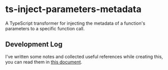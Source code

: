 # ts-inject-parameters-metadata

A TypeScript transformer for injecting the metadata of a function's parameters to a specific function call.

## Development Log

I've written some notes and collected useful references while creating this, you can read them in [this document](./DEVLOG.md).
